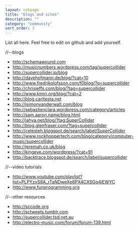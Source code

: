 ```yaml
---
layout: catpage
title: "blogs and sites"
description: ""
category: "community"
sort_order: 3
---
```


List all here. Feel free to edit on github and add yourself.

//--blogs
* <http://schemawound.com>
* <http://musicnumbers.wordpress.com/tag/supercollider>
* <http://supercollider.jp/blog>
* <http://davehofmann.de/blog/?cat=10>
* <http://www.fredrikolofsson.com/f0blog/?q=supercollider>
* <http://chrisjeffs.com/blog/?tag=supercollider>
* <http://www.kimri.org/blog/?cat=2>
* <http://blog.carltesta.net>
* <http://jsimonvanderwalt.com/blog>
* <http://sebastienclara.wordpress.com/category/articles>
* <http://sam.aaron.name/blog.html>
* <http://jahya.net/blog/?tag:SuperCollider>
* <http://blog.glenfraser.com/?tag=supercollider>
* <http://celesteh.blogspot.de/search/label/SuperCollider>
* <http://www.rockhoppertech.com/blog/category/computer-music/supercollider>
* <http://jeremah.co.uk/blog>
* <http://kingeve.com/wordpress/?cat=91>
* <http://backtrace.blogspot.de/search/label/supercollider>

//--video tutorials
* <http://www.youtube.com/playlist?list=PLPYzvS8A_rTaNDweXe6PX4CXSGq4iEWYC>
* <http://www.funprogramming.org>

//--other resources
* <http://sccode.org>
* <http://sctweets.tumblr.com>
* <http://supercollider.tsd.net.au>
* <http://electro-music.com/forum/forum-139.html>
